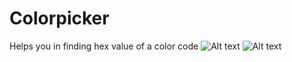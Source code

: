 # Colorpicker
Helps you in finding hex value of a color code
![Alt text](https://github.com/Govzy/Colorpicker/tree/master/src/main/res/drawable/image1.png?raw=true "Optional Title")
![Alt text](/<master>/https://github.com/Govzy/Colorpicker/tree/master/src/main/res/drawable/image1.png?raw=true "Optional Title")
